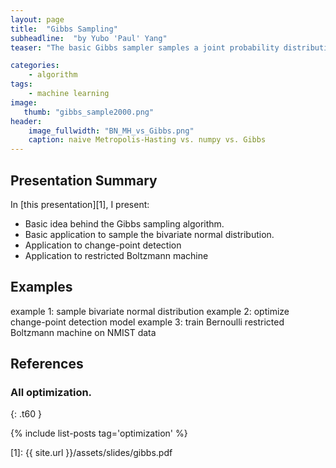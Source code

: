 ```yaml
---
layout: page
title:  "Gibbs Sampling"
subheadline:  "by Yubo 'Paul' Yang"
teaser: "The basic Gibbs sampler samples a joint probability distribution one variable at a time. Each random variable is sampled from its full conditional probability distribution with all other variables fixed. Independent variables can be sampled simultaneously, making the Gibbs sampler ideal for the restricted Boltzmann machine."

categories:
    - algorithm
tags:
    - machine learning
image:
   thumb: "gibbs_sample2000.png"
header:
    image_fullwidth: "BN_MH_vs_Gibbs.png"
    caption: naive Metropolis-Hasting vs. numpy vs. Gibbs
---
```

<!-- Page Content Starts Here -->

## Presentation Summary
In [this presentation][1], I present:

  * Basic idea behind the Gibbs sampling algorithm.
  * Basic application to sample the bivariate normal distribution.
  * Application to change-point detection
  * Application to restricted Boltzmann machine


## Examples
example 1: sample bivariate normal distribution
example 2: optimize change-point detection model
example 3: train Bernoulli restricted Boltzmann machine on NMIST data

## References

### All optimization.
{: .t60 }

{% include list-posts tag='optimization' %}

[1]: {{ site.url }}/assets/slides/gibbs.pdf
